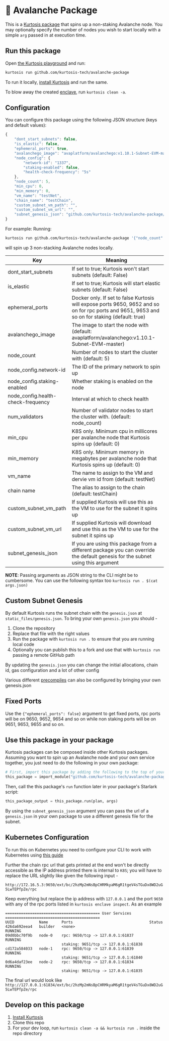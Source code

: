 :small_red_triangle: Avalanche Package
======================================

This is a [Kurtosis package](https://docs.kurtosis.com/concepts-reference/packages) that spins up a non-staking Avalanche node. You may optionally specify the number of nodes you wish to start locally with a simple `arg` passed in at execution time.

Run this package
----------------
Open [the Kurtosis playground](https://gitpod.io/#/https://github.com/kurtosis-tech/playground-gitpod) and run:

```bash
kurtosis run github.com/kurtosis-tech/avalanche-package
```
To run it locally, [install Kurtosis][install-kurtosis] and run the same.

To blow away the created [enclave][enclaves-reference], run `kurtosis clean -a`.

## Configuration

<!-- You can parameterize your package as you prefer; see https://docs.kurtosis.com/next/concepts-reference/args for more -->
You can configure this package using the following JSON structure (keys and default values):

```javascript
{
    "dont_start_subnets": false,
    "is_elastic": false,
    "ephemeral_ports": true,
    "avalanchego_image": "avaplatform/avalanchego:v1.10.1-Subnet-EVM-master",
    "node_config": {
        "network-id": "1337",
        "staking-enabled": false,
        "health-check-frequency": "5s"
    },
    "node_count": 5,
    "min_cpu": 0,
    "min_memory": 0,
    "vm_name": "testNet",
    "chain_name": "testChain",
    "custom_subnet_vm_path": "",
    "custom_subnet_vm_url": "",
    "subnet_genesis_json": "github.com/kurtosis-tech/avalanche-package/static_files/genesis.json"
}
```

For example:
Running:
```bash
kurtosis run github.com/kurtosis-tech/avalanche-package '{"node_count":3}'
```
will spin up 3 non-stacking Avalanche nodes locally.


| Key                 | Meaning                                                                                                                |
| ------------------- | -----------------------------------------------------------------------------------------------------------------------|
| dont_start_subnets  | If set to true; Kurtosis won't start subnets (default: False)                                                          |
| is_elastic          | If set to true; Kurtosis will start elastic subnets (default: False)                                                   |
| ephemeral_ports     | Docker only. If set to false Kurtosis will expose ports 9650, 9652 and so on for rpc ports and 9651, 9653 and so on for staking (default: true)|
| avalanchego_image   | The image to start the node with (default: avaplatform/avalanchego:v1.10.1-Subnet-EVM-master)|
| node_count  | Number of nodes to start the cluster with (default: 5) |
| node_config.network-id  | The ID of the primary network to spin up |
| node_config.staking-enabled  | Whether staking is enabled on the node |
| node_config.health-check-frequency  | Interval at which to check health |
| num_validators  | Number of validator nodes to start the cluster with. (default: node_count)         |
| min_cpu  | K8S only. Minimum cpu in millicores per avalanche node that Kurtosis spins up (default: 0)         |
| min_memory  | K8S only. Minimum memory in megabytes per avalanche node that Kurtosis spins up (default: 0)         |
| vm_name  | The name to assign to the VM and dervie vm id from (default: testNet)         |
| chain name  | The alias to assign to the chain (default: testChain)         |
| custom_subnet_vm_path  | If supplied Kurtosis will use this as the VM to use for the subnet it spins up|
| custom_subnet_vm_url  | If supplied Kurtosis will download and use this as the VM to use for the subnet it spins up|
| subnet_genesis_json  | If you are using this package from a different package you can override the default genesis for the subnet using this argument|

**NOTE**: Passing arguments as JSON string to the CLI might be to cumbersome. You can use the following syntax too `kurtosis run . $(cat args.json)`

## Custom Subnet Genesis

By default Kurtosis runs the subnet chain with the `genesis.json` at `static_files/genesis.json`. To bring your own `genesis.json` you should - 

1. Clone the repository
2. Replace that file with the right values
3. Run the package with `kurtosis run .` to ensure that you are running local code
4. Optionally you can publish this to a fork and use that with `kurtosis run` passing a remote GitHub path

By updating the `genesis.json` you can change the initial allocations, chain id, gas configuration and a lot of other config

Various different [precompiles](https://docs.avax.network/subnets/customize-a-subnet#precompiles) can also be configured by bringing your own genesis.json

## Fixed Ports

Use the `{"ephemeral_ports": false}` argument to get fixed ports, rpc ports will be on 9650, 9652, 9654 and so on while non staking ports will be on 9651, 9653, 9655 and so on.

Use this package in your package
--------------------------------
Kurtosis packages can be composed inside other Kurtosis packages.  Assuming you want to spin up an Avalanche node and your own service
together, you just need to do the following in your own package:


```python
# First, import this package by adding the following to the top of your package's Starlark file:
this_package = import_module("github.com/kurtosis-tech/avalanche-package/main.star")
```

Then, call the this package's `run` function later in your package's Starlark script:

```python
this_package_output = this_package.run(plan, args)
```

By using the `subnet_genesis_json` argument you can pass the url of a `genesis.json` in your own package to use a different genesis file for the subnet.

## Kubernetes Configuration

To run this on Kubernetes you need to configure your CLI to work with Kubernetes using [this guide](https://docs.kurtosis.com/k8s/)

Further the chain rpc url that gets printed at the end won't be directly accessible as the IP address printed there is internal to `K8S`; you will have to replace
the URL slightly like given the following input - 

`http://172.16.5.3:9650/ext/bc/2hzMp2mNsBpCHRMkyaM6gR1tgeV4sTGuDx8WD2uG5LwTEPfpZe/rpc`

Keep everything but replace the ip address with `127.0.0.1` and the port `9650` with any of the rpc ports listed in `kurtosis enclave inspect`. As an example

```
========================================== User Services ==========================================
UUID           Name      Ports                                  Status
426da692eea4   builder   <none>                                 RUNNING
09d0bbc70f9b   node-0    rpc: 9650/tcp -> 127.0.0.1:61837       RUNNING
                         staking: 9651/tcp -> 127.0.0.1:61838
cd172a584033   node-1    rpc: 9650/tcp -> 127.0.0.1:61839       RUNNING
                         staking: 9651/tcp -> 127.0.0.1:61840
0d6a4daf23ee   node-2    rpc: 9650/tcp -> 127.0.0.1:61834       RUNNING
                         staking: 9651/tcp -> 127.0.0.1:61835
```

The final url would look like `http://127.0.0.1:61834/ext/bc/2hzMp2mNsBpCHRMkyaM6gR1tgeV4sTGuDx8WD2uG5LwTEPfpZe/rpc`

Develop on this package
-----------------------
1. [Install Kurtosis][install-kurtosis]
1. Clone this repo
1. For your dev loop, run `kurtosis clean -a && kurtosis run .` inside the repo directory


<!-------------------------------- LINKS ------------------------------->
[install-kurtosis]: https://docs.kurtosis.com/install
[enclaves-reference]: https://docs.kurtosis.com/concepts-reference/enclaves
